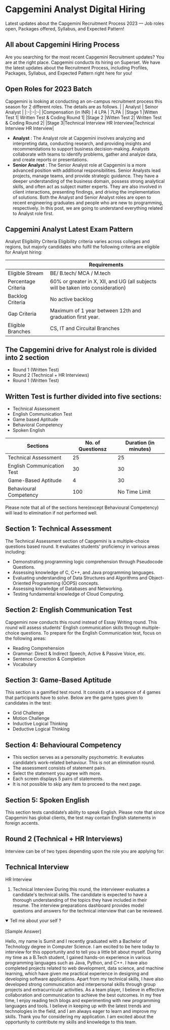 # Capgemini Analyst Digital Hiring
Latest updates about the Capgemini Recruitment Process 2023 — Job roles open, Packages offered, Syllabus, and Expected Pattern!

## All about Capgemini Hiring Process 
Are you searching for the most recent Capgemini Recruitment updates? You are at the right place. Capgemini conducts its hiring on Superset. We have the latest updates about the Recruitment Process, including Profiles, Packages, Syllabus, and Expected Pattern right here for you!
## Open Roles for 2023 Batch
Capgemini is looking at conducting an on-campus recruitment process this season for 2 different roles. The details are as follows.
|  | Analyst | Seinor Analyst |
|:-|:-|:-|
|Compensation (in INR) | 4 LPA  | 7LPA  |
|Stage 1 |Witten Test 1| Written Test & Coding Round 1|
|Stage 2 |Witten Test 2| Written Test & Coding Round 2| 
|Stage 3|Technical Interview HR Interview|Technical Interview HR Interview|

* __Analyst__ : The Analyst role at Capgemini involves analyzing and interpreting data, conducting research, and providing insights and recommendations to support business decision-making. Analysts collaborate with teams to identify problems, gather and analyze data, and create reports or presentations.
* __Senior Analyst__ : The Senior Analyst role at Capgemini is a more advanced position with additional responsibilities. Senior Analysts lead projects, manage teams, and provide strategic guidance. They have a deeper understanding of the business domain, possess strong analytical skills, and often act as subject matter experts. They are also involved in client interactions, presenting findings, and driving the implementation of solutions.
Both the Analyst and Senior Analyst roles are open to recent engineering graduates and people who are new to programming, respectively. In this post, we are going to understand everything related to Analyst role first.

## Capgemini Analyst Latest Exam Pattern 
Analyst Eligibility Criteria
Eligibility criteria varies across colleges and regions, but majorly candidates who fulfil the following criteria are eligible for Analyst hiring:

|       | Requirements |
| ----------- | ----------- |
| Eligible Stream      | BE/ B.tech/ MCA / M.tech     |
| Percentage Criteria   | 60% or greater in X, XII, and UG (all subjects will be taken into consideration) |
|Backlog Criteria|No active backlog|
|Gap Criteria| Maximum of 1 year between 12th and graduation first year.|
|Eligible Branches| CS, IT and Circuital Branches|

## The Capgemini drive for Analyst role is divided into 2 section
* Round 1 (Written Test)
* Round 2 (Technical + HR Interviews)
* Round 1 (Written Test)
## Written Test is further divided into five sections:
* Technical Assessment
* English Communication Test
* Game based Aptitude
* Behavioral Competency
* Spoken English



|Sections|	No. of Questionsz	|Duration (in minutes)|
| ----------- | ----------- | ----------- |
|Technical Assessment|25|25|
|English Communication Test|30|30|
|Game-Based Aptitude|4|30|
|Behavioural Competency|100|No Time Limit|

Please note that all of the sections here(except Behavioural Competency) will lead to elimination if not performed well.
## Section 1: Technical Assessment
The Technical Assessment section of Capgemini is a multiple-choice questions based round. It evaluates students' proficiency in various areas including:
* Demonstrating programming logic comprehension through Pseudocode Questions.
* Assessing knowledge of C, C++, and Java programming languages.
* Evaluating understanding of Data Structures and Algorithms and Object-Oriented Programming (OOPS) concepts.
* Assessing knowledge of Databases and Networking.
* Testing fundamental knowledge of Cloud Computing.
## Section 2: English Communication Test
Capgemini now conducts this round instead of Essay Writing round. This round will assess students' English communication skills through multiple-choice questions. To prepare for the English Communication test, focus on the following areas:
* Reading Comprehension
* Grammar: Direct & Indirect Speech, Active & Passive Voice, etc.
* Sentence Correction & Completion
* Vocabulary
## Section 3: Game-Based Aptitude
This section is a gamified test round. It consists of a sequence of 4 games that participants have to solve. Below are the game types given to candidates in the test:
* Grid Challenge
* Motion Challenge
* Inductive Logical Thinking
* Deductive Logical Thinking
## Section 4: Behavioural Competency
* This section serves as a personality psychometric. It evaluates candidate’s work-related behaviour. This is not an elimination round.
* The assessment consists of statement pairs.
* Select the statement you agree with more.
* Each screen displays 5 pairs of statements.
* It is not possible to skip any item to proceed to the next page.
## Section 5: Spoken English
This section tests candidate’s ability to speak English. Please note that since Capgemini has global clients, the test may contain English statements in foreign accents.
## Round 2 (Technical + HR Interviews)
Interview can be of two types depending upon the role you are applying for:
## Technical Interview
HR Interview
1. Technical Interview
During this round, the interviewer evaluates a candidate's technical skills. The candidate is expected to have a thorough understanding of the topics they have included in their resume. The interview preparations dashboard provides model questions and answers for the technical interview that can be reviewed.

<details open>
<summary>Tell me about your self ?</summary>
<br>
[Sample Answer]
  
Hello, my name is Sumit and I recently graduated with a Bachelor of Technology degree in Computer Science. I am excited to be here today to interview for this opportunity and to tell you a little bit about myself.
During my time as a B.Tech student, I gained hands-on experience in various programming languages such as Java, Python, and C++. I have also completed projects related to web development, data science, and machine learning, which have given me practical experience in designing and developing software applications.
Apart from my technical skills, I have also developed strong communication and interpersonal skills through group projects and extracurricular activities. As a team player, I believe in effective collaboration and communication to achieve the best outcomes.
In my free time, I enjoy reading tech blogs and experimenting with new programming languages and tools. I believe in keeping up with the latest trends and technologies in the field, and I am always eager to learn and improve my skills.
Thank you for considering my application. I am excited about the opportunity to contribute my skills and knowledge to this team.
</details>

